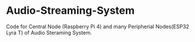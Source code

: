 # Audio-Streaming-System
Code for Central Node (Raspberry Pi 4) and many Peripherial Nodes(ESP32 Lyra T) of Audio Steraming System.
